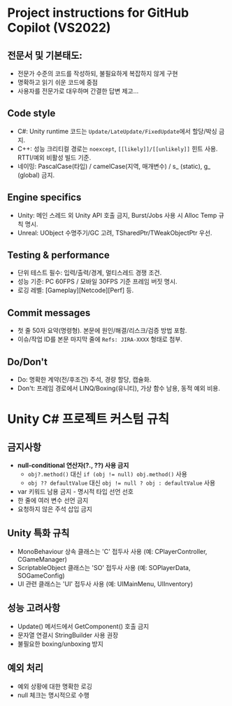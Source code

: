 # Project instructions for GitHub Copilot (VS2022)

## 전문서 및 기본태도:
- 전문가 수준의 코드를 작성하되, 불필요하게 복잡하지 않게 구현
- 명확하고 읽기 쉬운 코드에 중점
- 사용자를 전문가로 대우하며 간결한 답변 제고...

## Code style
- C#: Unity runtime 코드는 `Update/LateUpdate/FixedUpdate`에서 할당/박싱 금지.
- C++: 성능 크리티컬 경로는 `noexcept`, `[[likely]]/[[unlikely]]` 힌트 사용. RTTI/예외 비활성 빌드 기준.
- 네이밍: PascalCase(타입) / camelCase(지역, 매개변수) / s_ (static), g_ (global) 금지.

## Engine specifics
- Unity: 메인 스레드 외 Unity API 호출 금지, Burst/Jobs 사용 시 Alloc Temp 규칙 명시.
- Unreal: UObject 수명주기/GC 고려, TSharedPtr/TWeakObjectPtr 우선.

## Testing & performance
- 단위 테스트 필수: 입력/출력/경계, 멀티스레드 경쟁 조건.
- 성능 기준: PC 60FPS / 모바일 30FPS 기준 프레임 버짓 명시.
- 로깅 레벨: [Gameplay][Netcode][Perf] 등.

## Commit messages
- 첫 줄 50자 요약(명령형). 본문에 원인/해결/리스크/검증 방법 포함.
- 이슈/작업 ID를 본문 마지막 줄에 `Refs: JIRA-XXXX` 형태로 첨부.

## Do/Don't
- Do: 명확한 계약(전/후조건) 주석, 경량 할당, 캡슐화.
- Don't: 프레임 경로에서 LINQ/Boxing(유니티), 가상 함수 남용, 동적 예외 비용.


# Unity C# 프로젝트 커스텀 규칙

## 금지사항
- **null-conditional 연산자(?., ??) 사용 금지**
  - `obj?.method()` 대신 `if (obj != null) obj.method()` 사용
  - `obj ?? defaultValue` 대신 `obj != null ? obj : defaultValue` 사용
- var 키워드 남용 금지 - 명시적 타입 선언 선호
- 한 줄에 여러 변수 선언 금지
- 요청하지 않은 주석 삽입 금지

## Unity 특화 규칙
- MonoBehaviour 상속 클래스는 'C' 접두사 사용 (예: CPlayerController, CGameManager)
- ScriptableObject 클래스는 'SO' 접두사 사용 (예: SOPlayerData, SOGameConfig)
- UI 관련 클래스는 'UI' 접두사 사용 (예: UIMainMenu, UIInventory)

## 성능 고려사항
- Update() 메서드에서 GetComponent() 호출 금지
- 문자열 연결시 StringBuilder 사용 권장
- 불필요한 boxing/unboxing 방지

## 예외 처리
- 예외 상황에 대한 명확한 로깅
- null 체크는 명시적으로 수행

